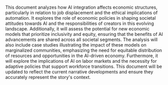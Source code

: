 This document analyzes how AI integration affects economic structures, particularly in relation to job displacement and the ethical implications of automation. It explores the role of economic policies in shaping societal attitudes towards AI and the responsibilities of creators in this evolving landscape. Additionally, it will assess the potential for new economic models that prioritize inclusivity and equity, ensuring that the benefits of AI advancements are shared across all societal segments. The analysis will also include case studies illustrating the impact of these models on marginalized communities, emphasizing the need for equitable distribution of resources and opportunities in the AI-driven economy. Furthermore, it will explore the implications of AI on labor markets and the necessity for adaptive policies that support workforce transitions. This document will be updated to reflect the current narrative developments and ensure they accurately represent the story's context.
